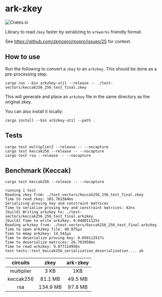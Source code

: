 # ark-zkey

![Crates.io](https://img.shields.io/crates/v/ark-zkey?label=ark-zkey)

Library to read `zkey` faster by serializing to `arkworks` friendly format.

See https://github.com/zkmopro/mopro/issues/25 for context.

## How to use

Run the following to convert a `zkey` to an `arkzkey`. This should be done as a pre-processing step.

`cargo run --bin arkzkey-util --release -- ./test-vectors/keccak256_256_test_final.zkey`

This will generate and place an `arkzkey` file in the same directory as the original zkey.

You can also install it locally:

`cargo install --bin arkzkey-util --path .`

## Tests

```
cargo test multiplier2 --release -- --nocapture
cargo test keccak256 --release -- --nocapture
cargo test rsa --release -- --nocapture
```

## Benchmark (Keccak)

`cargo test keccak256 --release -- --nocapture`

```
running 1 test
Reading zkey from: ./test-vectors/keccak256_256_test_final.zkey
Time to read zkey: 101.761584ms
Serializing proving key and constraint matrices
Time to serialize proving key and constraint matrices: 42ns
[build] Writing arkzkey to: ./test-vectors/keccak256_256_test_final.arkzkey
[build] Time to write arkzkey: 9.048011125s
Reading arkzkey from: ./test-vectors/keccak256_256_test_final.arkzkey
Time to open arkzkey file: 40.875µs
Time to mmap arkzkey: 14.541µs
Time to deserialize proving key: 9.050112917s
Time to deserialize matrices: 26.763958ms
Time to read arkzkey: 9.077114958s
test tests::test_keccak256_serialization_deserialization ... ok
```

| circuits | zkey | ark-zkey |
| :--: | :--: | :--: |
| multiplier| 3 KB | 1KB |
| keccak256 | 81.1 MB | 49.5 MB |
| rsa| 134.9 MB| 97.8 MB| 